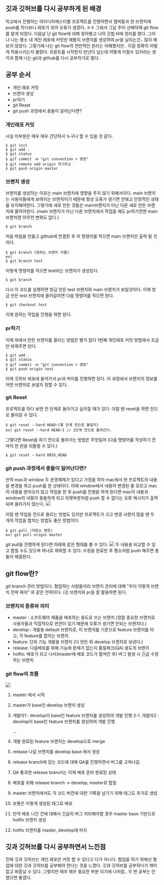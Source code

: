 ## 깃과 깃허브를 다시 공부하게 된 배경

학교에서 진행하는 아이디어페스티벌 프로젝트를 진행하면서 맴버들과 한 브랜치에 push를 하다보니 레포가 섞어 오류가 생겼다..ㅎㅎ 그래서 그날 주미 선배덕에 git flow를 알게 되었다. 다음날 난 git flow에 대해 찾아봤고 나의 깃헙 til에 정리를 했다. 그러나 나는 평소 내 게인 레포에 커밋만 해봤지 브랜치를 생성하여 pr을 날리는건.. 많이 해보지 않았다. 그렇기에 나는 git flow의 전반적인 원리는 이해했지만.. 이걸 정확히 어떻게 적용시키는지 몰랐다. 프론트를 시작한지 반년이 넘는데 어떻게 이럴수 있지라는 생각과 함께 나는 git과 github를 다시 공부하기로 했다. 

## 공부 순서

- 개인 래포 커밋
- 브랜치 생성
- pr하기
- git Reset
- git push 과정에서 충돌이 일어난다면?

### 개인래포 커밋
사실 이부분은 매우 매우 간단하서 누구나 할 수 있을 것 같다.

``` git
$ git init
$ git add .
$ git status
$ gif commit -m "git convention + 명칭"
$ git remote add origin 자기주소
$ git push origin master
```

### 브랜치 생성
브랜치를 생성하는 이유는 main 브랜치에 영향을 주지 않기 위해서이다. main 브랜치는 사용자들에게 보여지는 브랜치이기 때문에 항상 오류가 생기면 안돼고 안정적인 상태를 유지해야한다. 그렇기에 새로 만든 것들은 main브랜치가 아닌 다른 새로 만든 브랜치에 올려아한다. (main 브랜치가 아닌 다른 브랜치에서 작업을 해도 pr하기전엔 main 브랜치엔 아무런 변화도 없다.)

```
$ git branch
```
 
처음 파일을 만들고 github에 연결한 후 저 명령어를 적으면 main 브랜치만 출력 될 것이다.

```
$ git branch (원하는 브랜치 이름)
ex)
$ git branch test
```

이렇게 명령어를 적으면 test라는 브랜치가 생성된다.

```
$ git branch
```

다시 이 코드를 실행하면 방금 만든 test 브랜치와 main 브랜치가 보일것이다. 이제 방금 만든 test 브랜치에 들어갈려면 다음 명령어를 적으면 된다.

```
$ git checkout test
```

이제 원하는 작업을 진행을 하면 된다.

### pr하기

이제 위에서 만든 브랜치를 올리는 방법은 별거 없다 1번째 개인레포 커밋 방법에서 조금만 바꿔주면 된다.

```git
$ git add .
$ git status
$ gif commit -m "git convention + 명칭"
$ git push origin test
```

이제 깃허브 레포에 들어가서 pr과 머지를 진행하면 된다. 이 과정에서 브랜치의 정보를 어떤 브랜치로 보낼지 정할 수 있다.

### git Reset
프로젝트를 하다 보면 전 단계로 돌아가고 싶어질 때가 있다. 이럴 땐 reset을 하면 전으로 돌아갈 수 있다.

```
$ git reset --hard HEAD~(몇 단계 전으로 돌릴지)
ex) git reset --hard HEAD~1 // 1단계 전으로 돌아간다.
```

그렇다면 Reset을 하기 전으로 돌아가는 방법은 무엇일까 (다음 명령어를 작성하기 전까지 한 번을 되돌릴 수 있다.)

```
$ git reset --hard ORIG_HEAD
```


### git push 과정에서 충돌이 일어난다면?
만약 mac과 window 두 운영체제가 있다고 가정을 하자 mac에서 한 프로젝트의 내용을 변경을 하고 push를 한 상태이다. 이때 window에서 내용이 변경된 줄 모르고 mac의 내용을 받아오지 않고 작업을 한 후 push를 진행을 하게 된다면 mac이 내용과 window의 내용이 충돌하게 되고 아랫부분처럼 push 할 수 없다는 오류 메시지가 출력되며 올라가지 않는다.
![](https://velog.velcdn.com/images/ethen1264/post/5739dd57-1ae0-423b-9dda-f81ab5c2e0ee/image.png)

이럴 땐 작업을 전으로 돌리는 방법도 있지만 프로젝트가 크고 변경 사항이 많을 땐 두 개의 작업을 합치는 방법도 좋은 방법이다.

```
$ git pull (저장소 명칭)
ex) git pull origin master
```
git pull을 진행하게 된다면 아래와 같은 형태를 볼 수 있다.
![](https://velog.velcdn.com/images/ethen1264/post/335a23a1-b334-410f-b67f-55760bfffecc/image.png)
두 내용을 비교할 수 있고 합칠 수도 있으며 하나로 제외할 수 있다. 수정을 완료한 후 평소처럼 push 해주면 충돌이 해결된다.

## git flow란?

git branch 관리 방법이다. 협업하는 사람들끼리 브랜치 관리에 대해 "우리 이렇게 브랜치 전략 짜자" 와 같은 전략이다. (깃 브랜치와 pr을 잘 활용하면 된다.

### 브랜치의 종류와 의미

- master : 소프트웨어 제품을 배포하는 용도로 쓰는 브랜치 (정말 중요한 브랜치로 사용자들과 직접적으로 연관이 있기 때문에 오류가 생기면 안되는 브랜치다.)
- develop : 개발용 default 브랜치로, 이 브랜치를 기준으로 feature 브랜치를 따고, 각 feature를 합치는 브랜치
- feature: 단위 기능 개발용 브랜치 (다 만든 뒤 develop 브랜치로 보낸다.)
- release: 다음배포를 위해 기능에 문제가 없는지 품질체크(QA) 용도의 브랜치
- hotfix: 배포가 되고 나서(master에 배포 코드가 합쳐진 후) 버그 발생 시 긴급 수정하는 브랜치

### git flow의 흐름

![](https://velog.velcdn.com/images/ethen1264/post/02e1a59d-8bc8-4ef0-b77a-fe0bf0806364/image.jpg)

1. master 에서 시작
2. master가 base인 develop 브랜치 생성
3. 개발자1 : develop이 base인 feature 브랜치를 생성하여 개발 진행
   3-1. 개발자2 : develop이 base인 
   feature 브랜치를 생성하여 개발 진행
   
   ...
4. 개발 완료된 feature 브랜치는 develop으로 merge
5. release 나갈 브랜치를 develop base 에서 생성
6. release branch에 있는 코드에 대해 QA를 진행하면서 버그를 고쳐나감.
7. QA 통과한 release branch는 이제 배포 준비 완료된 상태
8. 배포를 위해 release branch -> develop, master로 합침
9. master 브랜치에서도 각 코드 버전에 대한 기록을 남기기 위해 태그도 추가로 생성
10. 보통은 이렇게 생성된 태그로 배포
11. 만약 배포 나간 건에 대해서 긴급히 버그 처리해야할 경우 master base 기반으로 hotfix 브랜치 생성
12. hotfix 브랜치를 master, develop에 머지

## 깃과 깃허브를 다시 공부하면서 느낀점

진짜 깃과 깃허브는 개인 레포만 커밋 할 수 있다고 다가 아니다. 협업을 하기 위해선 협업에 대한 깃과 깃허브를 공부해야 한다는 것을 느꼈다. 깃과 깃허브를 공부하다가 재미없고 짜증날 수 있다. 그렇지만 매우 매우 중요한 부분 이기에 나처럼.. 두 번 공부는 안 했으면 좋겠다.